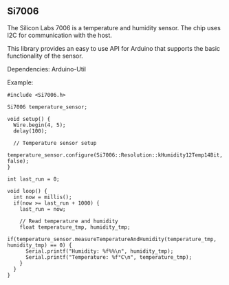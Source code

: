 ## Si7006

The Silicon Labs 7006 is a temperature and humidity sensor. The chip uses I2C for communication with 
the host.

This library provides an easy to use API for Arduino that supports the basic functionality of the
sensor.

Dependencies: Arduino-Util

Example:
~~~~
#include <Si7006.h>

Si7006 temperature_sensor;

void setup() {
  Wire.begin(4, 5);
  delay(100);
  
  // Temperature sensor setup
  temperature_sensor.configure(Si7006::Resolution::kHumidity12Temp14Bit, false);
}

int last_run = 0;

void loop() {
  int now = millis();
  if(now >= last_run + 1000) {
    last_run = now;
    
    // Read temperature and humidity
    float temperature_tmp, humidity_tmp;
    if(temperature_sensor.measureTemperatureAndHumidity(temperature_tmp, humidity_tmp) == 0) {
      Serial.printf("Humidity: %f%%\n", humidity_tmp);
      Serial.printf("Temperature: %f°C\n", temperature_tmp);
    }
  }
}
~~~~
